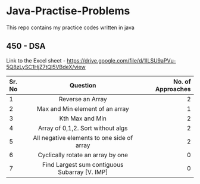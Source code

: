 # Java-Practise-Problems
This repo contains my practice codes written in java

## 450 - DSA

Link to the Excel sheet - https://drive.google.com/file/d/1ILSU9aPVu-5Q8zLySC1HjZ7tQl5VBdeX/view

| Sr. No       | Question                                           | No. of Approaches |
| :---         |     :---:                                          |          ---:     |
| 1            | Reverse an Array                                   | 2                 |
| 2            | Max and Min element of an array                    | 1                 |
| 3            | Kth Max and Min                                    | 2                 |
| 4            | Array of 0,1,2. Sort without algs                  | 2                 |
| 5            | All negative elements to one side of array         | 2                 |
| 6            | Cyclically rotate an array by one                  | 0                 |
| 7            | Find Largest sum contiguous Subarray [V. IMP]      | 0                 |
